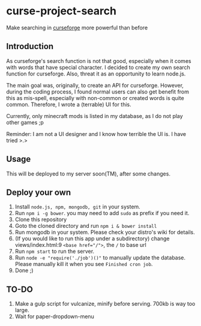 # curse-project-search
Make searching in [curseforge](http://minecraft.curseforge.com/mc-mods) more powerful than before

## Introduction
As curseforge's search function is not that good, especially when it comes with words that have special character. I decided to create my own search function for curseforge. Also, threat it as an opportunity to learn node.js.

The main goal was, originally, to create an API for curseforge. However, during the coding process, I found normal users can also get benefit from this as mis-spell, especially with non-common or created words is quite common. Therefore, I wrote a (terrable) UI for this.

Currently, only minecraft mods is listed in my database, as I do not play other games ;p

Reminder: I am not a UI designer and I know how terrible the UI is. I have tried >.>

## Usage
This will be deployed to my server soon(TM), after some changes.

## Deploy your own
1. Install `node.js, npm, mongodb, git` in your system.
2. Run `npm i -g bower`. you may need to add `sudo` as prefix if you need it.
3. Clone this repository
4. Goto the cloned directory and run `npm i & bower install`
5. Run mongodb in your system. Please check your distro's wiki for details.
6. (If you would like to run this app under a subdirectory) change views/index.html:9 `<base href="/">`, the `/` to base url
7. Run `npm start` to run the server.
8. Run `node -e "require('./job')()"` to manually update the database. Please manually kill it when you see `Finished cron job`.
9. Done ;)

## TO-DO
1. Make a gulp script for vulcanize, minify before serving. 700kb is way too large.
2. Wait for paper-dropdown-menu
